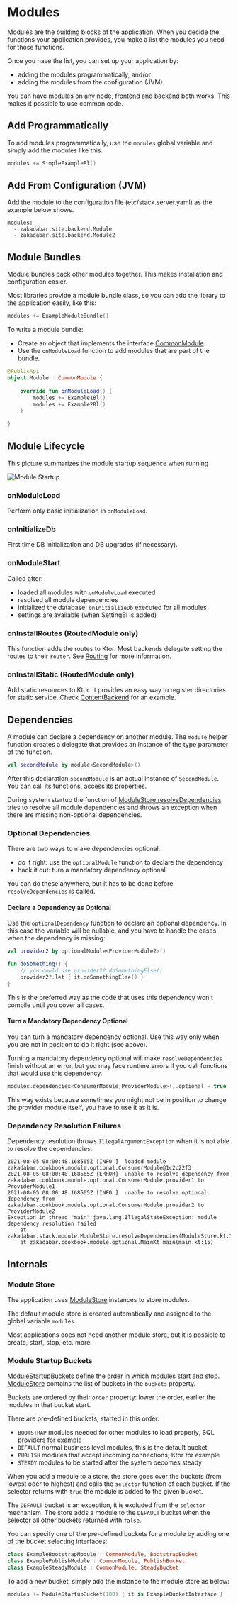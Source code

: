 # Modules

Modules are the building blocks of the application. When you decide the functions
your application provides, you make a list the modules you need for those functions.

Once you have the list, you can set up your application by:

- adding the modules programmatically, and/or
- adding the modules from the configuration (JVM).

You can have modules on any node, frontend and backend both works. This makes
it possible to use common code.

## Add Programmatically

To add modules programmatically, use the `modules` global variable and simply
add the modules like this.

```kotlin
modules += SimpleExampleBl()
```

## Add From Configuration (JVM)

Add the module to the configuration file (etc/stack.server.yaml) as
the example below shows.

```
modules:
  - zakadabar.site.backend.Module
  - zakadabar.site.backend.Module2
```

## Module Bundles

Module bundles pack other modules together. This makes installation and configuration
easier.

Most libraries provide a module bundle class, so you can add the library to the application
easily, like this:

```kotlin
modules += ExampleModuleBundle()
```

To write a module bundle:

- Create an object that implements the interface [CommonModule](/core/core/src/commonMain/kotlin/zakadabar/stack/module/CommonModule.kt).
- Use the `onModuleLoad` function to add modules that are part of the bundle.

```kotlin
@PublicApi
object Module : CommonModule {
    
    override fun onModuleLoad() {
        modules += Example1Bl()
        modules += Example2Bl()
    }
    
}
```

## Module Lifecycle

This picture summarizes the module startup sequence when running 

![Module Startup](module-init.png)

### onModuleLoad

Perform only basic initialization in `onModuleLoad`.

### onInitializeDb

First time DB initialization and DB upgrades (if necessary).

### onModuleStart

Called after:

- loaded all modules with `onModuleLoad` executed
- resolved all module dependencies
- initialized the database: `onInitializeDb` executed for all modules
- settings are available (when SettingBl is added)

### onInstallRoutes (RoutedModule only)

This function adds the routes to Ktor. Most backends delegate setting
the routes to their `router`. See [Routing](../backend/Routing.md) for more information.

### onInstallStatic (RoutedModule only)

Add static resources to Ktor. It provides an easy way to register directories for static service. Check
[ContentBackend](/core/core/src/jvmMain/kotlin/zakadabar/stack/backend/custom/ContentBackend.kt)
for an example.

## Dependencies

A module can declare a dependency on another module. The `module` helper function
creates a delegate that provides an instance of the type parameter of the function.

```kotlin
val secondModule by module<SecondModule>()
```

After this declaration `secondModule` is an actual instance of `SecondModule`. You
can call its functions, access its properties.

During system startup the  function of 
[ModuleStore.resolveDependencies](/core/core/src/commonMain/kotlin/zakadabar/stack/module/ModuleStore.kt)
tries to resolve all module dependencies and throws an exception when there are missing non-optional
dependencies.

### Optional Dependencies

There are two ways to make dependencies optional:

- do it right: use the `optionalModule` function to declare the dependency
- hack it out: turn a mandatory dependency optional

You can do these anywhere, but it has to be done before `resolveDependencies` is called.

#### Declare a Dependency as Optional

Use the `optionalDependency` function to declare an optional dependency. In this
case the variable will be nullable, and you have to handle the cases when the
dependency is missing:

```kotlin
val provider2 by optionalModule<ProviderModule2>()

fun doSomething() {
    // you could use provider2?.doSomethingElse()
    provider2?.let { it.doSomethingElse() }
}
```

This is the preferred way as the code that uses this dependency won't compile
until you cover all cases.

#### Turn a Mandatory Dependency Optional

You can turn a mandatory dependency optional. Use this way only when you are 
not in position to do it right (see above).

Turning a mandatory dependency optional will make `resolveDependencies` finish 
without an error, but you may face runtime errors if you call functions that would
use this dependency.

```kotlin
modules.dependencies<ConsumerModule,ProviderModule>().optional = true
```

This way exists because sometimes you might not be in position to change the
provider module itself, you have to use it as it is.

### Dependency Resolution Failures

Dependency resolution throws `IllegalArgumentException`  when it is not able to
resolve the dependencies:

```text
2021-08-05 08:00:48.168565Z [INFO ]  loaded module zakadabar.cookbook.module.optional.ConsumerModule@1c2c22f3
2021-08-05 08:00:48.168565Z [ERROR]  unable to resolve dependency from zakadabar.cookbook.module.optional.ConsumerModule.provider1 to ProviderModule1 
2021-08-05 08:00:48.168565Z [INFO ]  unable to resolve optional dependency from zakadabar.cookbook.module.optional.ConsumerModule.provider2 to ProviderModule2 
Exception in thread "main" java.lang.IllegalStateException: module dependency resolution failed
	at zakadabar.stack.module.ModuleStore.resolveDependencies(ModuleStore.kt:116)
	at zakadabar.cookbook.module.optional.MainKt.main(main.kt:15)
```

## Internals

### Module Store

The application uses [ModuleStore](/core/core/src/commonMain/kotlin/zakadabar/stack/module/ModuleStore.kt)
instances to store modules.

The default module store is created automatically and assigned to the global variable `modules`.

Most applications does not need another module store, but it is possible to create, start, stop, etc.
more.

### Module Startup Buckets

[ModuleStartupBuckets](/core/core/src/commonMain/kotlin/zakadabar/stack/module/ModuleStartupBucket.kt) define 
the order in which modules start and stop.
[ModuleStore](/core/core/src/commonMain/kotlin/zakadabar/stack/module/ModuleStore.kt)
contains the list of buckets in the `buckets` property.

Buckets are ordered by their `order` property: lower the order, earlier the modules 
in that bucket start.

There are pre-defined buckets, started in this order:

- `BOOTSTRAP` modules needed for other modules to load properly, SQL providers for example
- `DEFAULT` normal business level modules, this is the default bucket
- `PUBLISH` modules that accept incoming connections, Ktor for example
- `STEADY` modules to be started after the system becomes steady

When you add a module to a store, the store goes over the buckets (from lowest oder
to highest) and calls the `selector` function of each bucket. If the selector
returns with `true` the module is added to the given bucket.

The `DEFAULT` bucket is an exception, it is excluded from the `selector` mechanism.
The store adds a module to the `DEFAULT` bucket when the selector all other buckets
returned with `false`.

You can specify one of the pre-defined buckets for a module by adding one of
the bucket selecting interfaces:

```kotlin
class ExampleBootstrapModule : CommonModule, BootstrapBucket
class ExamplePublishModule : CommonModule, PublishBucket
class ExampleSteadyModule : CommonModule, SteadyBucket
```

To add a new bucket, simply add the instance to the module store as below:

```kotlin
modules += ModuleStartupBucket(100) { it is ExampleBucketInterface }
```

